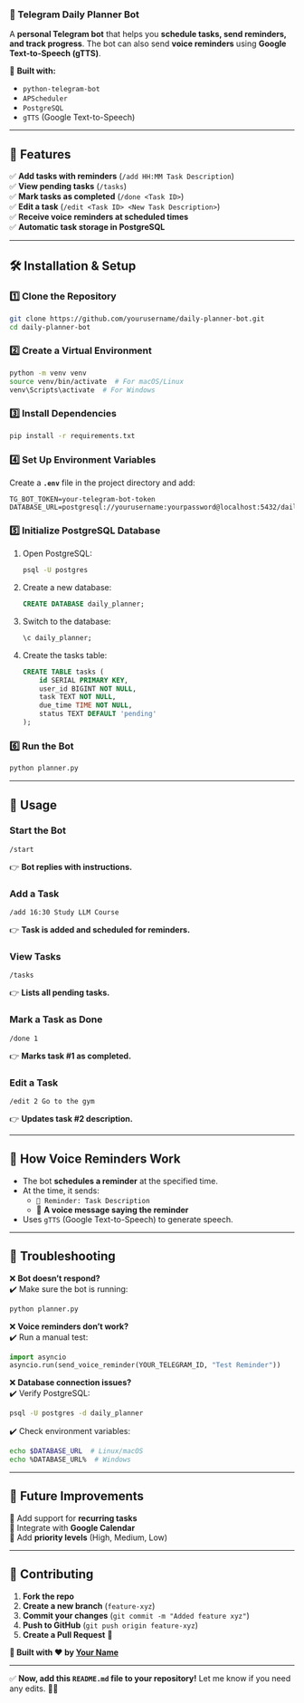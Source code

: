 ### **📌 Telegram Daily Planner Bot**
A **personal Telegram bot** that helps you **schedule tasks, send reminders, and track progress**. The bot can also send **voice reminders** using **Google Text-to-Speech (gTTS)**.  

🚀 **Built with:**  
- `python-telegram-bot`  
- `APScheduler`  
- `PostgreSQL`  
- `gTTS` (Google Text-to-Speech)  

---

## **📜 Features**
✅ **Add tasks with reminders** (`/add HH:MM Task Description`)  
✅ **View pending tasks** (`/tasks`)  
✅ **Mark tasks as completed** (`/done <Task ID>`)  
✅ **Edit a task** (`/edit <Task ID> <New Task Description>`)  
✅ **Receive voice reminders at scheduled times**  
✅ **Automatic task storage in PostgreSQL**  

---

## **🛠 Installation & Setup**
### **1️⃣ Clone the Repository**
```bash
git clone https://github.com/yourusername/daily-planner-bot.git
cd daily-planner-bot
```

### **2️⃣ Create a Virtual Environment**
```bash
python -m venv venv
source venv/bin/activate  # For macOS/Linux
venv\Scripts\activate  # For Windows
```

### **3️⃣ Install Dependencies**
```bash
pip install -r requirements.txt
```

### **4️⃣ Set Up Environment Variables**
Create a **`.env`** file in the project directory and add:
```
TG_BOT_TOKEN=your-telegram-bot-token
DATABASE_URL=postgresql://yourusername:yourpassword@localhost:5432/daily_planner
```

### **5️⃣ Initialize PostgreSQL Database**
1. Open PostgreSQL:
   ```bash
   psql -U postgres
   ```
2. Create a new database:
   ```sql
   CREATE DATABASE daily_planner;
   ```
3. Switch to the database:
   ```sql
   \c daily_planner;
   ```
4. Create the tasks table:
   ```sql
   CREATE TABLE tasks (
       id SERIAL PRIMARY KEY,
       user_id BIGINT NOT NULL,
       task TEXT NOT NULL,
       due_time TIME NOT NULL,
       status TEXT DEFAULT 'pending'
   );
   ```

### **6️⃣ Run the Bot**
```bash
python planner.py
```
---

## **🚀 Usage**
### **Start the Bot**
```plaintext
/start
```
👉 **Bot replies with instructions.**

### **Add a Task**
```plaintext
/add 16:30 Study LLM Course
```
👉 **Task is added and scheduled for reminders.**

### **View Tasks**
```plaintext
/tasks
```
👉 **Lists all pending tasks.**

### **Mark a Task as Done**
```plaintext
/done 1
```
👉 **Marks task #1 as completed.**

### **Edit a Task**
```plaintext
/edit 2 Go to the gym
```
👉 **Updates task #2 description.**

---

## **🔔 How Voice Reminders Work**
- The bot **schedules a reminder** at the specified time.
- At the time, it sends:
  - `🔔 Reminder: Task Description`
  - 🎤 **A voice message saying the reminder**  
- Uses `gTTS` (Google Text-to-Speech) to generate speech.

---

## **🐞 Troubleshooting**
❌ **Bot doesn’t respond?**  
✔️ Make sure the bot is running:  
```bash
python planner.py
```

❌ **Voice reminders don’t work?**  
✔️ Run a manual test:
```python
import asyncio
asyncio.run(send_voice_reminder(YOUR_TELEGRAM_ID, "Test Reminder"))
```

❌ **Database connection issues?**  
✔️ Verify PostgreSQL:
```bash
psql -U postgres -d daily_planner
```
✔️ Check environment variables:
```bash
echo $DATABASE_URL  # Linux/macOS
echo %DATABASE_URL%  # Windows
```

---

## **📌 Future Improvements**
🔹 Add support for **recurring tasks**  
🔹 Integrate with **Google Calendar**  
🔹 Add **priority levels** (High, Medium, Low)  

---

## **🤝 Contributing**
1. **Fork the repo**  
2. **Create a new branch** (`feature-xyz`)  
3. **Commit your changes** (`git commit -m "Added feature xyz"`)  
4. **Push to GitHub** (`git push origin feature-xyz`)  
5. **Create a Pull Request** 🎉  

**🚀 Built with ❤️ by [Your Name](https://github.com/martineghiazaryan)**  

---

✅ **Now, add this `README.md` file to your repository!** Let me know if you need any edits. 🚀🔥
